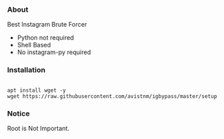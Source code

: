 ### About

Best Instagram Brute Forcer
- Python not required
- Shell Based
- No instagram-py required

### Installation

<code>
apt install wget -y
wget https://raw.githubusercontent.com/avistnm/igbypass/master/setup
</code>

### Notice

Root is Not Important.
